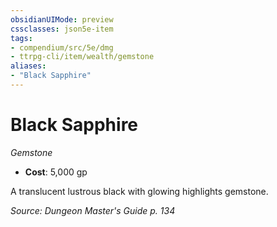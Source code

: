 ```yaml
---
obsidianUIMode: preview
cssclasses: json5e-item
tags:
- compendium/src/5e/dmg
- ttrpg-cli/item/wealth/gemstone
aliases: 
- "Black Sapphire"
---
```

# Black Sapphire
*Gemstone*  

- **Cost**: 5,000 gp

A translucent lustrous black with glowing highlights gemstone.

*Source: Dungeon Master's Guide p. 134*